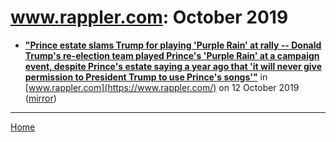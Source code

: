 # www.rappler.com: October 2019

 - [**"Prince estate slams Trump for playing 'Purple Rain' at rally -- Donald Trump's re-election team played Prince's 'Purple Rain' at a campaign event, despite Prince's estate saying a year ago that 'it will never give permission to President Trump to use Prince's songs'"**](https://www.rappler.com/entertainment/news/242373-prince-estate-slams-trump-rally) in [www.rappler.com](https://www.rappler.com/) on 12 October 2019 ([mirror](https://web.archive.org/web/*/https://www.rappler.com/entertainment/news/242373-prince-estate-slams-trump-rally))

----

[Home](./)

